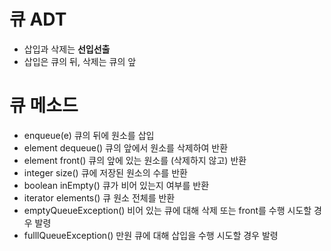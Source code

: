 # 큐 ADT

- 삽입과 삭제는 **선입선출**
- 삽입은 큐의 뒤, 삭제는 큐의 앞

# 큐 메소드

- enqueue(e) 큐의 뒤에 원소를 삽입
- element dequeue() 큐의 앞에서 원소를 삭제하여 반환
- element front() 큐의 앞에 있는 원소를 (삭제하지 않고) 반환
- integer size() 큐에 저장된 원소의 수를 반환
- boolean inEmpty() 큐가 비어 있는지 여부를 반환
- iterator elements() 큐 원소 전체를 반환
- emptyQueueException() 비어 있는 큐에 대해 삭제 또는 front를 수행 시도할 경우 발령
- fulllQueueException() 만원 큐에 대해 삽입을 수행 시도할 경우 발령
